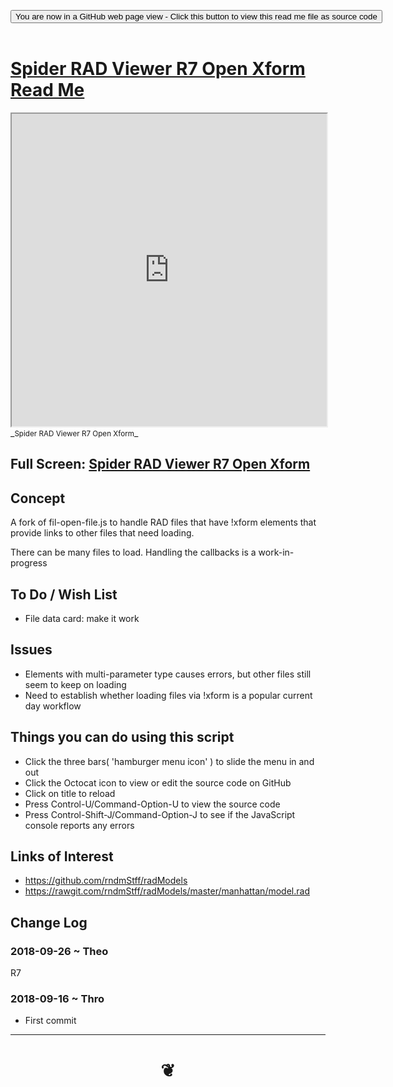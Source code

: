 
<span style=display:none; >[You are now in a GitHub source code view - click this link to view Read Me file as a web page]( https://www.ladybug.tools/spider-rad-viewer/#cookbook/rad-viewer-open-xform/README.md "View file as a web page." ) </span>

<div><input type=button class = "btn btn-secondary btn-sm" onclick=window.location.href="https://www.ladybug.tools/spider-rad-viewer/blob/master/cookbook/rad-viewer-open-xform/README.md"
value="You are now in a GitHub web page view - Click this button to view this read me file as source code" ></div>

<br>

# [Spider RAD Viewer R7 Open Xform Read Me]( #cookbook/rad-viewer-open-xform/README.md )


<iframe src=https://www.ladybug.tools/spider-rad-viewer/cookbook/rad-viewer-open-xform/r7/rad-viewer-open-xform.html width=100% height=500px >Iframes are not viewable in GitHub source code views</iframe>
_<small>Spider RAD Viewer R7 Open Xform</small>_

## Full Screen: [Spider RAD Viewer R7 Open Xform]( https://www.ladybug.tools/spider-rad-viewer/cookbook/rad-viewer-open-xform/r7/rad-viewer-open-xform.html )



## Concept

A fork of fil-open-file.js to handle RAD files that have !xform elements that provide links to other files that need loading.

There can be many files to load. Handling the callbacks is a work-in-progress


## To Do / Wish List

* File data card: make it work

## Issues

* Elements with multi-parameter type causes errors, but other files still seem to keep on loading
* Need to establish whether loading files via !xform is a popular current day workflow



## Things you can do using this script

* Click the three bars( 'hamburger menu icon' ) to slide the menu in and out
* Click the Octocat icon to view or edit the source code on GitHub
* Click on title to reload
* Press Control-U/Command-Option-U to view the source code
* Press Control-Shift-J/Command-Option-J to see if the JavaScript console reports any errors


## Links of Interest

* https://github.com/rndmStff/radModels
* https://rawgit.com/rndmStff/radModels/master/manhattan/model.rad

## Change Log


### 2018-09-26 ~ Theo

R7


### 2018-09-16 ~ Thro

* First commit


***

# <center title="hello!" ><a href=javascript:window.scrollTo(0,0); style=text-decoration:none; > ❦ </a></center>

